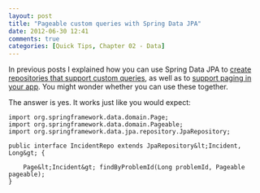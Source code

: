 ```yaml
---
layout: post
title: "Pageable custom queries with Spring Data JPA"
date: 2012-06-30 12:41
comments: true
categories: [Quick Tips, Chapter 02 - Data]
---
```


In previous posts I explained how you can use Spring Data JPA to [create repositories that support custom queries](http://springinpractice.com/2012/04/24/autogenerate-daos-and-queries-using-spring-data-jpa/), as well as to [support paging in your app](http://springinpractice.com/2012/05/11/pagination-and-sorting-with-spring-data-jpa/). You might wonder whether you can use these together.

The answer is yes. It works just like you would expect:

    import org.springframework.data.domain.Page;
    import org.springframework.data.domain.Pageable;
    import org.springframework.data.jpa.repository.JpaRepository;
    
    public interface IncidentRepo extends JpaRepository&lt;Incident, Long&gt; {
    
        Page&lt;Incident&gt; findByProblemId(Long problemId, Pageable pageable);
    }
